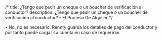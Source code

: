 /*title: ¿Tengo que pedir un cheque o un boucher de verificación al conductor?description: ¿Tengo que pedir un cheque o un boucher de verificación al conductor? - El Proceso De Alquiler*/•	No, no es necesario. Rennty guarda los detalles de pago del conductor y por tanto puede cargar su cuenta en caso de requerirse.